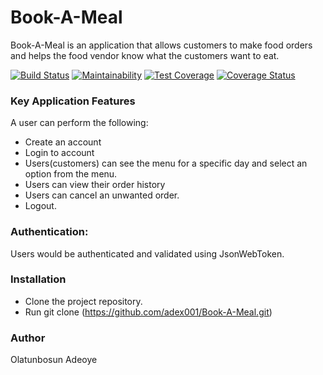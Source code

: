 # Book-A-Meal
Book-A-Meal is an application that allows customers to make food orders and helps the food vendor know what the customers want to eat.

[![Build Status](https://travis-ci.org/adex001/Book-A-Meal.svg?branch=anotherTry)](https://travis-ci.org/adex001/Book-A-Meal)
[![Maintainability](https://api.codeclimate.com/v1/badges/febc42294b0cc9e79790/maintainability)](https://codeclimate.com/github/adex001/Book-A-Meal/maintainability)
[![Test Coverage](https://api.codeclimate.com/v1/badges/febc42294b0cc9e79790/test_coverage)](https://codeclimate.com/github/adex001/Book-A-Meal/test_coverage)
[![Coverage Status](https://coveralls.io/repos/github/adex001/Book-A-Meal/badge.svg?branch=anotherTry)](https://coveralls.io/github/adex001/Book-A-Meal?branch=anotherTry)
### Key Application Features
A user can perform the following:

- Create an account
- Login to account
- Users(customers) can see the menu for a specific day and select an option from the menu.
- Users can view their order history 
- Users can cancel an unwanted order.
- Logout.

### Authentication: 
Users would be authenticated and validated using JsonWebToken.

### Installation

- Clone the project repository.
- Run git clone (https://github.com/adex001/Book-A-Meal.git)

### Author
Olatunbosun Adeoye